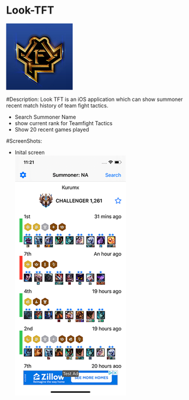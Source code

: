 # Look-TFT
![alt tag](https://github.com/litwa-yuen/Look-TFT/blob/master/icon/LTFT%20180%20x%20180.jpg)

#Description:
Look TFT is an iOS application which can show summoner recent match history of team fight tactics.  
- Search Summoner Name 
- show current rank for Teamfight Tactics
- Show 20 recent games played


#ScreenShots:
- Inital screen<br/>
![alt tag](https://github.com/litwa-yuen/Look-TFT/blob/master/screenshot/screenshot1.png)
